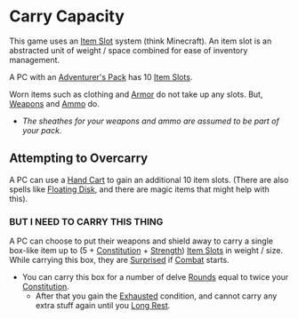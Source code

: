 # Carry Capacity

This game uses an [Item Slot](Item%20Slots.md) system (think Minecraft). An item slot is an abstracted unit of weight / space combined for ease of inventory management.

A PC with an [Adventurer's Pack](../../Items/Individual%20Item%20Cards/Gear/100%20Coins/Adventurer's%20Pack.md) has 10 [Item Slots](Item%20Slots.md).

Worn items such as clothing and [Armor](../../Items/Armor.md) do not take up any slots. But, [Weapons](../../Items/Weapons.md) and [Ammo](../../Items/Individual%20Item%20Cards/Weapons/Weapon%20Properties/Ammo%20Property.md) do.

- *The sheathes for your weapons and ammo are assumed to be part of your pack.*

## Attempting to Overcarry

A PC can use a [Hand Cart](../../Items/Individual%20Item%20Cards/Gear/25%20Coins/Hand%20Cart.md) to gain an additional 10 item slots. (There are also spells like [Floating Disk](../../Magic/Spells/Spells%20by%20Level/Level%201/Floating%20Disk.md), and there are magic items that might help with this).

### BUT I NEED TO CARRY THIS THING

A PC can choose to put their weapons and shield away to carry a single box-like item up to (5 + [Constitution](../Chosen%20Statistics/Constitution.md) + [Strength](../Chosen%20Statistics/Strength.md)) [Item Slots](Item%20Slots.md) in weight / size. While carrying this box, they are [Surprised](../../Conditions/Surprised.md) if [Combat](../../Game%20Procedures/Combat.md) starts.

- You can carry this box for a number of delve [Rounds](../../Game%20Procedures/Round.md) equal to twice your [Constitution](../Chosen%20Statistics/Constitution.md).
	- After that you gain the [Exhausted](../../Conditions/Exhausted.md) condition, and cannot carry any extra stuff again until you [Long Rest](../../Game%20Procedures/Resting.md#Long%20Rest).
